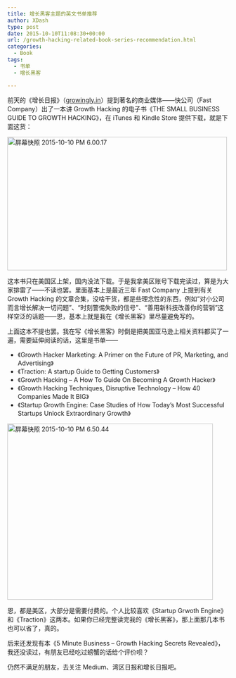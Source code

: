 ```yaml
---
title: 增长黑客主题的英文书单推荐
author: XDash
type: post
date: 2015-10-10T11:08:30+00:00
url: /growth-hacking-related-book-series-recommendation.html
categories:
  - Book
tags:
  - 书单
  - 增长黑客

---
```

前天的《增长日报》（[growingly.in][1]）提到著名的商业媒体——快公司（Fast Company）出了一本讲 Growth Hacking 的电子书《THE SMALL BUSINESS GUIDE TO GROWTH HACKING》，在 iTunes 和 Kindle Store 提供下载，就是下面这货：

[<img loading="lazy" decoding="async" src="http://www.fanbing.net/wp-content/uploads/2015/10/屏幕快照-2015-10-10-PM-6.00.17-500x303.png" alt="屏幕快照 2015-10-10 PM 6.00.17" width="500" height="303" class="alignnone size-medium wp-image-5551" srcset="http://xdash.one/wp-content/uploads/2015/10/屏幕快照-2015-10-10-PM-6.00.17-500x303.png 500w, http://xdash.one/wp-content/uploads/2015/10/屏幕快照-2015-10-10-PM-6.00.17-1024x621.png 1024w, http://xdash.one/wp-content/uploads/2015/10/屏幕快照-2015-10-10-PM-6.00.17-900x546.png 900w, http://xdash.one/wp-content/uploads/2015/10/屏幕快照-2015-10-10-PM-6.00.17.png 1386w" sizes="(max-width: 500px) 100vw, 500px" />][2]

这本书只在美国区上架，国内没法下载。于是我拿美区账号下载完读过，算是为大家排雷了——不读也罢。里面基本上是最近三年 Fast Company 上提到有关 Growth Hacking 的文章合集，没啥干货，都是些理念性的东西，例如“对小公司而言增长解决一切问题”、“时刻警惕失败的信号”、“善用新科技改善你的营销”这样空泛的话题——恩，基本上就是我在《增长黑客》里尽量避免写的。

上面这本不提也罢。我在写《增长黑客》时倒是把美国亚马逊上相关资料都买了一遍，需要延伸阅读的话，这里是书单——

  * 《Growth Hacker Marketing: A Primer on the Future of PR, Marketing, and Advertising》
  * 《Traction: A startup Guide to Getting Customers》
  * 《Growth Hacking – A How To Guide On Becoming A Growth Hacker》
  * 《Growth Hacking Techniques, Disruptive Technology – How 40 Companies Made It BIG》
  * 《Startup Growth Engine: Case Studies of How Today’s Most Successful Startups Unlock Extraordinary Growth》

[<img loading="lazy" decoding="async" src="http://www.fanbing.net/wp-content/uploads/2015/10/屏幕快照-2015-10-10-PM-6.50.44-468x400.png" alt="屏幕快照 2015-10-10 PM 6.50.44" width="468" height="400" class="alignnone size-medium wp-image-5552" srcset="http://xdash.one/wp-content/uploads/2015/10/屏幕快照-2015-10-10-PM-6.50.44-468x400.png 468w, http://xdash.one/wp-content/uploads/2015/10/屏幕快照-2015-10-10-PM-6.50.44.png 725w" sizes="(max-width: 468px) 100vw, 468px" />][3]

恩，都是美区，大部分是需要付费的。个人比较喜欢《Startup Grwoth Engine》和《Traction》这两本。如果你已经完整读完我的《增长黑客》，那上面那几本书也可以省了，真的。

后来还发现有本《5 Minute Business – Growth Hacking Secrets Revealed》，我还没读过，有朋友已经吃过螃蟹的话给个评价呗？

仍然不满足的朋友，去关注 Medium、湾区日报和增长日报吧。

 [1]: http://growingly.in
 [2]: http://www.fanbing.net/wp-content/uploads/2015/10/屏幕快照-2015-10-10-PM-6.00.17.png
 [3]: http://www.fanbing.net/wp-content/uploads/2015/10/屏幕快照-2015-10-10-PM-6.50.44.png